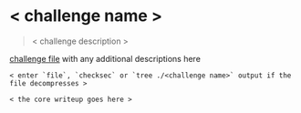 # < challenge name >

> < challenge description >

[challenge file](./path/to/challenge/file) with any additional descriptions here

```
< enter `file`, `checksec` or `tree ./<challenge name>` output if the file decompresses >
```

`< the core writeup goes here >`
